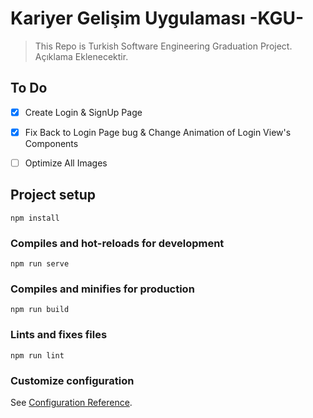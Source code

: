 # Kariyer Gelişim Uygulaması -KGU-
> This Repo is Turkish Software Engineering Graduation Project.
Açıklama Eklenecektir.

## To Do
- [x] Create Login & SignUp Page
- [x] Fix Back to Login Page bug & Change Animation of Login View's Components
- [ ] Optimize All Images 


## Project setup
```
npm install
```

### Compiles and hot-reloads for development
```
npm run serve
```

### Compiles and minifies for production
```
npm run build
```

### Lints and fixes files
```
npm run lint
```

### Customize configuration
See [Configuration Reference](https://cli.vuejs.org/config/).
